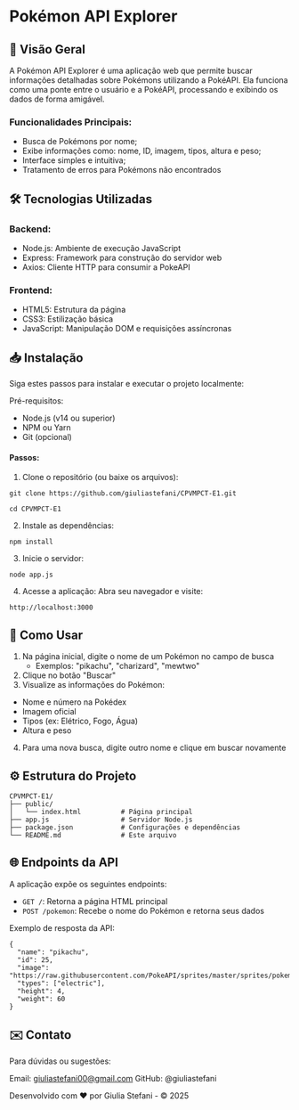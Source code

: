 
# Pokémon API Explorer

## 📌 Visão Geral
A Pokémon API Explorer é uma aplicação web que permite buscar informações detalhadas sobre Pokémons utilizando a PokéAPI. Ela funciona como uma ponte entre o usuário e a PokéAPI, processando e exibindo os dados de forma amigável.

### Funcionalidades Principais:

- Busca de Pokémons por nome;
- Exibe informações como: nome, ID, imagem, tipos, altura e peso;
- Interface simples e intuitiva;
- Tratamento de erros para Pokémons não encontrados

## 🛠️ Tecnologias Utilizadas

### Backend:

- Node.js: Ambiente de execução JavaScript
- Express: Framework para construção do servidor web
- Axios: Cliente HTTP para consumir a PokeAPI

### Frontend:

- HTML5: Estrutura da página
- CSS3: Estilização básica
- JavaScript: Manipulação DOM e requisições assíncronas

## 📥 Instalação

Siga estes passos para instalar e executar o projeto localmente:

Pré-requisitos:
- Node.js (v14 ou superior)
- NPM ou Yarn
- Git (opcional)

#### Passos:
1. Clone o repositório (ou baixe os arquivos):

`git clone https://github.com/giuliastefani/CPVMPCT-E1.git`

`cd CPVMPCT-E1`

2. Instale as dependências:

`npm install`

3. Inicie o servidor:

`node app.js`

4. Acesse a aplicação:
Abra seu navegador e visite:

`http://localhost:3000`

## 🚀 Como Usar

1. Na página inicial, digite o nome de um Pokémon no campo de busca
    - Exemplos: "pikachu", "charizard", "mewtwo"
2. Clique no botão "Buscar"
3. Visualize as informações do Pokémon:
  - Nome e número na Pokédex
  - Imagem oficial
  - Tipos (ex: Elétrico, Fogo, Água)
  - Altura e peso
4. Para uma nova busca, digite outro nome e clique em buscar novamente

## ⚙️ Estrutura do Projeto

```
CPVMPCT-E1/
├── public/
│   └── index.html          # Página principal
├── app.js                  # Servidor Node.js
├── package.json            # Configurações e dependências
└── README.md               # Este arquivo
```

## 🌐 Endpoints da API

A aplicação expõe os seguintes endpoints:

- `GET /`: Retorna a página HTML principal
- `POST /pokemon`: Recebe o nome do Pokémon e retorna seus dados

Exemplo de resposta da API:

```
{
  "name": "pikachu",
  "id": 25,
  "image": "https://raw.githubusercontent.com/PokeAPI/sprites/master/sprites/pokemon/25.png",
  "types": ["electric"],
  "height": 4,
  "weight": 60
}
```

## ✉️ Contato
Para dúvidas ou sugestões:

Email: giuliastefani00@gmail.com
GitHub: @giuliastefani

Desenvolvido com ❤️ por Giulia Stefani - © 2025